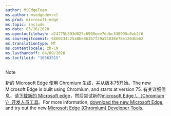 ```yaml
---
author: MSEdgeTeam
ms.author: msedgedevrel
ms.prod: microsoft-edge
ms.topic: include
ms.date: 03/26/2020
ms.openlocfilehash: d24775b393d025c6998eee7ddbc330995c0eb2f6
ms.sourcegitcommit: 6860234c25a8be863b7f29a54838e78e120dbb62
ms.translationtype: MT
ms.contentlocale: zh-CN
ms.lasthandoff: 04/09/2020
ms.locfileid: "10563515"
---
```

> [!NOTE]
> <span data-ttu-id="831ba-101">新的 Microsoft Edge 使用 Chromium 生成，并从版本75开始。</span><span class="sxs-lookup"><span data-stu-id="831ba-101">The new Microsoft Edge is built using Chromium, and starts at version 75.</span></span>  <span data-ttu-id="831ba-102">有关详细信息，请[下载新的 Microsoft edge][MicrosoftNewEdge]，然后尝试新的[microsoft Edge \ （Chromium \）开发人员工具][DevtoolsGuideChromium]。</span><span class="sxs-lookup"><span data-stu-id="831ba-102">For more information, [download the new Microsoft Edge][MicrosoftNewEdge], and try out the new [Microsoft Edge \(Chromium\) Developer Tools][DevtoolsGuideChromium].</span></span>  

<!-- image links -->  

<!-- links -->  

[DevtoolsGuideChromium]: /microsoft-edge/devtools-guide-chromium "Microsoft Edge （Chromium）开发人员工具"  

[MicrosoftNewEdge]: https://www.microsoft.com/edge "下载新的 Microsoft Edge 浏览器"  
